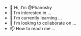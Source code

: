 - 👋 Hi, I’m @Phanosky
- 👀 I’m interested in ...
- 🌱 I’m currently learning ...
- 💞️ I’m looking to collaborate on ...
- 📫 How to reach me ...

<!---
Phanosky/Phanosky is a ✨ special ✨ repository because its `README.md` (this file) appears on your GitHub profile.
You can click the Preview link to take a look at your changes.
--->
